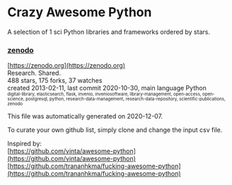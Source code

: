 # Crazy Awesome Python
A selection of 1 sci Python libraries and frameworks ordered by stars.  


### [zenodo](https://github.com/zenodo/zenodo)  
[https://zenodo.org](https://zenodo.org)  
Research. Shared.  
488 stars, 175 forks, 37 watches  
created 2013-02-11, last commit 2020-10-30, main language Python  
<sub><sup>digital-library, elasticsearch, flask, invenio, inveniosoftware, library-management, open-access, open-science, postgresql, python, research-data-management, research-data-repository, scientific-publications, zenodo</sup></sub>


This file was automatically generated on 2020-12-07.  

To curate your own github list, simply clone and change the input csv file.  

Inspired by:  
[https://github.com/vinta/awesome-python](https://github.com/vinta/awesome-python)  
[https://github.com/trananhkma/fucking-awesome-python](https://github.com/trananhkma/fucking-awesome-python)  